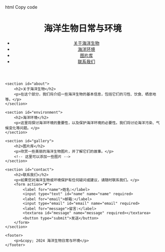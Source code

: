 html
Copy code
<!DOCTYPE html>
<html lang="en">
<head>
    <meta charset="UTF-8">
    <meta name="viewport" content="width=device-width, initial-scale=1.0">
    <title>海洋生物日常与环境</title>
    <link rel="stylesheet" href="styles.css">
</head>
<body>
    <header>
        <h1>海洋生物日常与环境</h1>
        <nav>
            <ul>
                <li><a href="#about">关于海洋生物</a></li>
                <li><a href="#environment">海洋环境</a></li>
                <li><a href="#gallery">图片库</a></li>
                <li><a href="#contact">联系我们</a></li>
            </ul>
        </nav>
    </header>

    <section id="about">
        <h2>关于海洋生物</h2>
        <p>在这个部分，我们将介绍一些海洋生物的基本信息，包括它们的习性、饮食、栖息地等。</p>
    </section>

    <section id="environment">
        <h2>海洋环境</h2>
        <p>这里将探讨海洋环境的重要性，以及保护海洋环境的必要性。我们将讨论海洋污染、气候变化等问题。</p>
    </section>

    <section id="gallery">
        <h2>图片库</h2>
        <p>欣赏一些美丽的海洋生物图片，并了解它们的故事。</p>
        <!-- 这里可以添加一些图片 -->
    </section>

    <section id="contact">
        <h2>联系我们</h2>
        <p>如果您对海洋生物或环境保护有任何疑问或建议，请随时联系我们。</p>
        <form action="#">
            <label for="name">姓名:</label>
            <input type="text" id="name" name="name" required>
            <label for="email">邮箱:</label>
            <input type="email" id="email" name="email" required>
            <label for="message">留言:</label>
            <textarea id="message" name="message" required></textarea>
            <button type="submit">发送</button>
        </form>
    </section>

    <footer>
        <p>&copy; 2024 海洋生物日常与环境</p>
    </footer>
</body>
</html>
